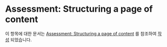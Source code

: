 # Assessment: Structuring a page of content

이 항목에 대한 문서는 [Assessment: Structuring a page of content](https://developer.mozilla.org/en-US/docs/Learn/HTML/Introduction_to_HTML/Structuring_a_page_of_content) 를 참조하여 [작성](https://www.notion.so/yoonwoohong/HTML-e8c65ebe31b24b4e81851c090b76b28b) 되었습니다.
